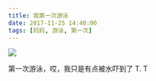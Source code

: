 ```yaml
---
title: 我第一次游泳
date: 2017-11-25 14:40:00
tags: [妈妈, 游泳, 第一次]
---
```

![](http://images.dsphoebe.com/panda-swimming.jpg)  

第一次游泳，哎，我只是有点被水吓到了 T. T